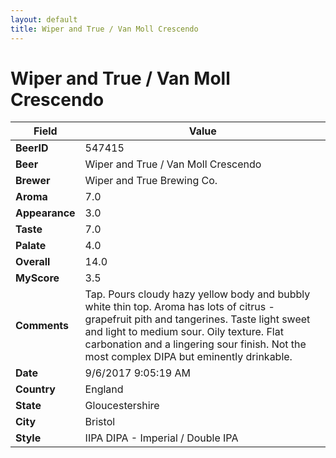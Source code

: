 ```yaml
---
layout: default
title: Wiper and True / Van Moll Crescendo
---
```


# Wiper and True / Van Moll Crescendo

| Field         | Value     |
|---------------|-----------|
| **BeerID** | 547415 |
| **Beer** | Wiper and True / Van Moll Crescendo |
| **Brewer** | Wiper and True Brewing Co. |
| **Aroma** | 7.0 |
| **Appearance** | 3.0 |
| **Taste** | 7.0 |
| **Palate** | 4.0 |
| **Overall** | 14.0 |
| **MyScore** | 3.5 |
| **Comments** | Tap. Pours cloudy hazy yellow body and bubbly white thin top. Aroma has lots of citrus - grapefruit pith and tangerines. Taste light sweet and light to medium sour. Oily texture. Flat carbonation and a lingering sour finish. Not the most complex DIPA but eminently drinkable. |
| **Date** | 9/6/2017 9:05:19 AM |
| **Country** | England |
| **State** | Gloucestershire |
| **City** | Bristol |
| **Style** | IIPA DIPA - Imperial / Double IPA |
